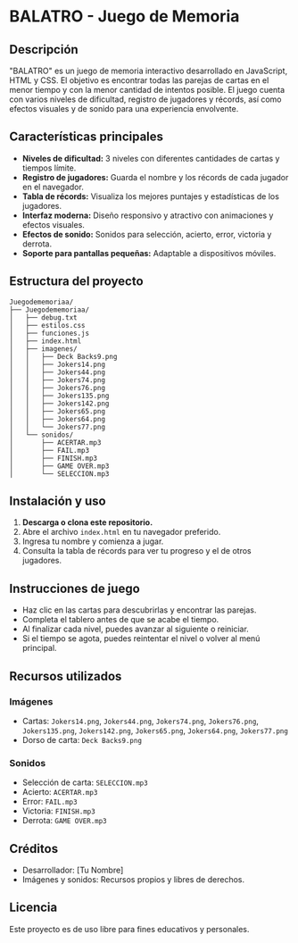 # BALATRO - Juego de Memoria

## Descripción
"BALATRO" es un juego de memoria interactivo desarrollado en JavaScript, HTML y CSS. El objetivo es encontrar todas las parejas de cartas en el menor tiempo y con la menor cantidad de intentos posible. El juego cuenta con varios niveles de dificultad, registro de jugadores y récords, así como efectos visuales y de sonido para una experiencia envolvente.

## Características principales
- **Niveles de dificultad:** 3 niveles con diferentes cantidades de cartas y tiempos límite.
- **Registro de jugadores:** Guarda el nombre y los récords de cada jugador en el navegador.
- **Tabla de récords:** Visualiza los mejores puntajes y estadísticas de los jugadores.
- **Interfaz moderna:** Diseño responsivo y atractivo con animaciones y efectos visuales.
- **Efectos de sonido:** Sonidos para selección, acierto, error, victoria y derrota.
- **Soporte para pantallas pequeñas:** Adaptable a dispositivos móviles.

## Estructura del proyecto
```
Juegodememoriaa/
├── Juegodememoriaa/
│   ├── debug.txt
│   ├── estilos.css
│   ├── funciones.js
│   ├── index.html
│   ├── imagenes/
│   │   ├── Deck Backs9.png
│   │   ├── Jokers14.png
│   │   ├── Jokers44.png
│   │   ├── Jokers74.png
│   │   ├── Jokers76.png
│   │   ├── Jokers135.png
│   │   ├── Jokers142.png
│   │   ├── Jokers65.png
│   │   ├── Jokers64.png
│   │   └── Jokers77.png
│   └── sonidos/
│       ├── ACERTAR.mp3
│       ├── FAIL.mp3
│       ├── FINISH.mp3
│       ├── GAME OVER.mp3
│       └── SELECCION.mp3
```

## Instalación y uso
1. **Descarga o clona este repositorio.**
2. Abre el archivo `index.html` en tu navegador preferido.
3. Ingresa tu nombre y comienza a jugar.
4. Consulta la tabla de récords para ver tu progreso y el de otros jugadores.

## Instrucciones de juego
- Haz clic en las cartas para descubrirlas y encontrar las parejas.
- Completa el tablero antes de que se acabe el tiempo.
- Al finalizar cada nivel, puedes avanzar al siguiente o reiniciar.
- Si el tiempo se agota, puedes reintentar el nivel o volver al menú principal.

## Recursos utilizados
### Imágenes
- Cartas: `Jokers14.png`, `Jokers44.png`, `Jokers74.png`, `Jokers76.png`, `Jokers135.png`, `Jokers142.png`, `Jokers65.png`, `Jokers64.png`, `Jokers77.png`
- Dorso de carta: `Deck Backs9.png`

### Sonidos
- Selección de carta: `SELECCION.mp3`
- Acierto: `ACERTAR.mp3`
- Error: `FAIL.mp3`
- Victoria: `FINISH.mp3`
- Derrota: `GAME OVER.mp3`

## Créditos
- Desarrollador: [Tu Nombre]
- Imágenes y sonidos: Recursos propios y libres de derechos.

## Licencia
Este proyecto es de uso libre para fines educativos y personales. 
